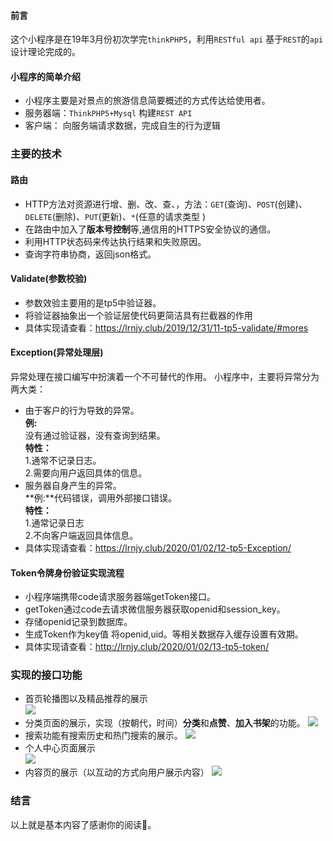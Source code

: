 #### 前言 
这个小程序是在19年3月份初次学完`thinkPHP5`，利用`RESTful api` 基于`REST`的`api`设计理论完成的。
#### 小程序的简单介绍
- 小程序主要是对景点的旅游信息简要概述的方式传达给使用者。
- 服务器端：`ThinkPHP5+Mysql` 构建`REST API`
- 客户端： 向服务端请求数据，完成自生的行为逻辑
### 主要的技术
#### 路由
- HTTP方法对资源进行增、删、改、查、，方法：`GET`(查询)、`POST`(创建)、`DELETE`(删除)、`PUT`(更新)、`*`(任意的请求类型 )  
- 在路由中加入了**版本号控制**等,通信用的HTTPS安全协议的通信。
- 利用HTTP状态码来传达执行结果和失败原因。
- 查询字符串协商，返回json格式。
#### Validate(参数校验)
- 参数效验主要用的是tp5中验证器。
- 将验证器抽象出一个验证层使代码更简洁具有拦截器的作用
- 具体实现请查看：https://lrnjy.club/2019/12/31/11-tp5-validate/#mores
#### Exception(异常处理层)
异常处理在接口编写中扮演着一个不可替代的作用。
小程序中，主要将异常分为两大类：
- 由于客户的行为导致的异常。  
**例:**  
没有通过验证器，没有查询到结果。  
**特性：**  
1.通常不记录日志。    
2.需要向用户返回具体的信息。  
- 服务器自身产生的异常。      
**例:**代码错误，调用外部接口错误。  
**特性：**      
1.通常记录日志  
2.不向客户端返回具体信息。  
- 具体实现请查看：https://lrnjy.club/2020/01/02/12-tp5-Exception/   
#### Token令牌身份验证实现流程
- 小程序端携带code请求服务器端getToken接口。
- getToken通过code去请求微信服务器获取openid和session_key。
- 存储openid记录到数据库。
- 生成Token作为key值 将openid,uid。等相关数据存入缓存设置有效期。
- 具体实现请查看：http://lrnjy.club/2020/01/02/13-tp5-token/
### 实现的接口功能  
- 首页轮播图以及精品推荐的展示  
![](http://xy.lrnjy.club/images/bst-1.jpg)
- 分类页面的展示，实现（按朝代，时间）**分类**和**点赞**、**加入书架**的功能。
![](http://xy.lrnjy.club/images/bst-2.jpg)
- 搜索功能有搜索历史和热门搜索的展示。
![](http://xy.lrnjy.club/images/bst-3.jpg)
- 个人中心页面展示  
![](http://xy.lrnjy.club/images/bst-4.jpg)
- 内容页的展示（以互动的方式向用户展示内容）
![](http://xy.lrnjy.club/images/bst-5.jpg)
### 结言
以上就是基本内容了感谢你的阅读🤗。